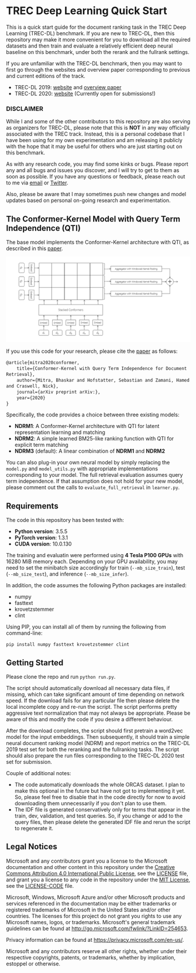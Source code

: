 # TREC Deep Learning Quick Start

This is a quick start guide for the document ranking task in the TREC Deep Learning (TREC-DL) benchmark.
If you are new to TREC-DL, then this repository may make it more convenient for you to download all the required datasets and then train and evaluate a relatively efficient deep neural baseline on this benchmark, under both the rerank and the fullrank settings.

If you are unfamiliar with the TREC-DL benchmark, then you may want to first go through the websites and overview paper corresponding to previous and current editions of the track.
* TREC-DL 2019: [website](https://microsoft.github.io/TREC-2019-Deep-Learning) and [overview paper](https://arxiv.org/pdf/2003.07820.pdf)
* TREC-DL 2020: [website](https://microsoft.github.io/TREC-2020-Deep-Learning/) (Currently open for submissions!)

### DISCLAIMER
While I and some of the other contributors to this repository are also serving as organizers for TREC-DL, please note that this is **NOT** in any way officially associated with the TREC track.
Instead, this is a personal codebase that I have been using for my own experimentation and am releasing it publicly with the hope that it may be useful for others who are just starting out on this benchmark.

As with any research code, you may find some kinks or bugs.
Please report any and all bugs and issues you discover, and I will try to get to them as soon as possible.
If you have any questions or feedback, please reach out to me via [email](mailto:bmitra@microsoft.com) or [Twitter](https://twitter.com/UnderdogGeek).

Also, please be aware that I may sometimes push new changes and model updates based on personal on-going research and experimentation.


## The Conformer-Kernel Model with Query Term Independence (QTI)

The base model implements the Conformer-Kernel architecture with QTI, as described in this [paper]().

![The Conformer-Kernel architecture with QTI](images/CK.png)

If you use this code for your research, please cite the [paper]() as follows:

```
@article{mitra2020conformer,
    title={Conformer-Kernel with Query Term Independence for Document Retrieval},
    author={Mitra, Bhaskar and Hofstatter, Sebastian and Zamani, Hamed and Craswell, Nick},
    journal={arXiv preprint arXiv:},
    year={2020}
}
```

Specifically, the code provides a choice between three existing models:
* **NDRM1**: A Conformer-Kernel architecture with QTI for latent representation learning and matching
* **NDRM2**: A simple learned BM25-like ranking function with QTI for explicit term matching
* **NDRM3** (default): A linear combination of **NDRM1** and **NDRM2**

You can also plug-in your own neural model by simply replacing the ```model.py``` and ```model_utils.py``` with appropriate implementations corresponding to your model.
The full retrieval evaluation assumes query term independence.
If that assumption does not hold for your new model, please comment out the calls to ```evaluate_full_retrieval``` in ```learner.py```.

## Requirements

The code in this repository has been tested with:
* **Python version**: 3.5.5
* **PyTorch version**: 1.3.1
* **CUDA version**: 10.0.130

The training and evaluatin were performed using **4 Tesla P100 GPUs** with 16280 MiB memory each.
Depending on your GPU availability, you may need to set the minibatch size accordingly for train (```--mb_size_train```), test (```--mb_size_test```), and inference (```--mb_size_infer```).

In addition, the code assumes the following Python packages are installed:
* numpy
* fasttext
* krovetzstemmer
* clint

Using PIP, you can install all of them by running the following from command-line:

```
pip install numpy fasttext krovetzstemmer clint
```

## Getting Started

Please clone the repo and run ```python run.py```.

The script should automatically download all necessary data files, if missing, which can take significant amount of time depending on network speed.
If the download fails for any particular file then please delete the local incomplete copy and re-run the script.
The script performs pretty aggressive text normalization that may not always be appropriate.
Please be aware of this and modify the code if you desire a different behaviour.

After the download completes, the script should first pretrain a word2vec model for the input embeddings.
Then subsequently, it should train a simple neural document ranking model (NDRM) and report metrics on the TREC-DL 2019 test set for both the reranking and the fullranking tasks.
The script should also prepare the run files corresponding to the TREC-DL 2020 test set for submission.

Couple of additional notes:
* The code automatically downloads the whole ORCAS dataset.
I plan to make this optional in the future but have not got to implementing it yet.
So, please feel free to disable that in the code directly for now to avoid downloading them unnecessarily if you don't plan to use them.
* The IDF file is generated conservatively only for terms that appear in the train, dev, validation, and test queries.
So, if you change or add to the query files, then please delete the generated IDF file and rerun the script to regenerate it.

## Legal Notices

Microsoft and any contributors grant you a license to the Microsoft documentation and other content in this repository under the [Creative Commons Attribution 4.0 International Public License](https://creativecommons.org/licenses/by/4.0/legalcode), see the [LICENSE](LICENSE) file, and grant you a license to any code in the repository under the [MIT License](https://opensource.org/licenses/MIT), see the [LICENSE-CODE](LICENSE-CODE) file.

Microsoft, Windows, Microsoft Azure and/or other Microsoft products and services referenced in the documentation
may be either trademarks or registered trademarks of Microsoft in the United States and/or other countries.
The licenses for this project do not grant you rights to use any Microsoft names, logos, or trademarks.
Microsoft's general trademark guidelines can be found at <http://go.microsoft.com/fwlink/?LinkID=254653>.

Privacy information can be found at <https://privacy.microsoft.com/en-us/>.

Microsoft and any contributors reserve all other rights, whether under their respective copyrights, patents,
or trademarks, whether by implication, estoppel or otherwise.
